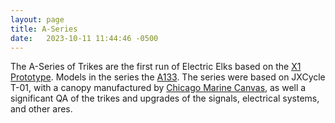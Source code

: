```yaml
---
layout: page
title: A-Series
date:   2023-10-11 11:44:46 -0500
---
```


The A-Series of Trikes are the first run of Electric Elks based on the [X1 Prototype](/prototypes/x1.html). Models in 
the series the [A133](/a-series/a133.html). The series were based on JXCycle T-01, with a canopy manufactured by 
[Chicago Marine Canvas](https://chicagomarinecanvas.com/), as well a significant QA of the trikes and upgrades of
the signals, electrical systems, and other ares.
